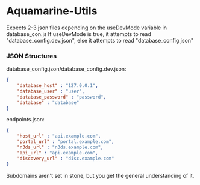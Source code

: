 # Aquamarine-Utils

Expects 2-3 json files depending on the useDevMode variable in database_con.js
If useDevMode is true, it attempts to read "database_config.dev.json", else it attempts to read "database_config.json"

### JSON Structures
database_config.json/database_config.dev.json:
```json
{
    "database_host" : "127.0.0.1",
    "database_user" : "user",
    "database_password" : "password",
    "database" : "database"
}
```

endpoints.json:
```json
{
    "host_url" : "api.example.com",
    "portal_url" : "portal.example.com",
    "n3ds_url" : "n3ds.example.com",
    "api_url" : "api.example.com",
    "discovery_url" : "disc.example.com"
}
```
Subdomains aren't set in stone, but you get the general understanding of it.
